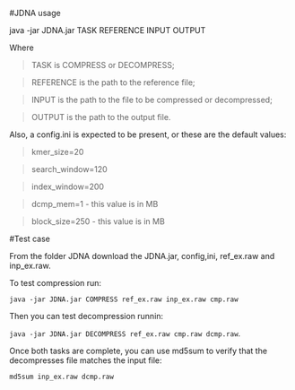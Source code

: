 #JDNA usage

java <jvm params> -jar JDNA.jar TASK REFERENCE INPUT OUTPUT

Where

> TASK is COMPRESS or DECOMPRESS;

> REFERENCE is the path to the reference file;

> INPUT is the path to the file to be compressed or decompressed;

> OUTPUT is the path to the output file.

Also, a config.ini is expected to be present, or these are the default values:

> kmer\_size=20

> search\_window=120

> index\_window=200

> dcmp\_mem=1 - this value is in MB

> block\_size=250 - this value is in MB

#Test case

From the folder JDNA download the JDNA.jar, config,ini, ref\_ex.raw and inp\_ex.raw.

To test compression run:

`java -jar JDNA.jar COMPRESS ref_ex.raw inp_ex.raw cmp.raw`

Then you can test decompression runnin:

`java -jar JDNA.jar DECOMPRESS ref_ex.raw cmp.raw dcmp.raw`.

Once both tasks are complete, you can use md5sum to verify that the decompresses file matches the input file:

`md5sum inp_ex.raw dcmp.raw`